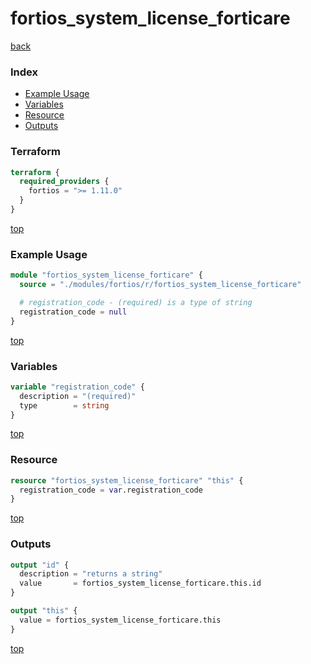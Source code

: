 # fortios_system_license_forticare

[back](../fortios.md)

### Index

- [Example Usage](#example-usage)
- [Variables](#variables)
- [Resource](#resource)
- [Outputs](#outputs)

### Terraform

```terraform
terraform {
  required_providers {
    fortios = ">= 1.11.0"
  }
}
```

[top](#index)

### Example Usage

```terraform
module "fortios_system_license_forticare" {
  source = "./modules/fortios/r/fortios_system_license_forticare"

  # registration_code - (required) is a type of string
  registration_code = null
}
```

[top](#index)

### Variables

```terraform
variable "registration_code" {
  description = "(required)"
  type        = string
}
```

[top](#index)

### Resource

```terraform
resource "fortios_system_license_forticare" "this" {
  registration_code = var.registration_code
}
```

[top](#index)

### Outputs

```terraform
output "id" {
  description = "returns a string"
  value       = fortios_system_license_forticare.this.id
}

output "this" {
  value = fortios_system_license_forticare.this
}
```

[top](#index)